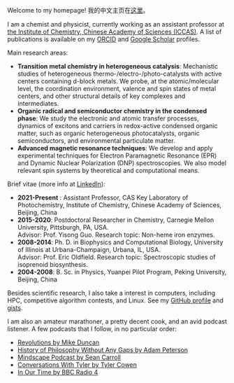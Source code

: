 Welcome to my homepage! 我的中文主页在[这里](http://jczhao.iccas.ac.cn/jkli)。

I am a chemist and physicist, currently working as an assistant professor at [the Institute of Chemistry, Chinese Academy of Sciences (ICCAS)](http://www.iccas.ac.cn). A list of publications is available on my [ORCID](https://orcid.org/0000-0003-3355-6518) and [Google Scholar](https://scholar.google.com/citations?user=MAgDzgwAAAAJ&view_op=list_works&sortby=pubdate) profiles. 

Main research areas:
 
 - **Transition metal chemistry in heterogeneous catalysis**: Mechanistic studies of heterogeneous thermo-/electro-/photo-catalysts with active centers containing d-block metals. We probe, at the atomic/molecular level, the coordination environment, valence and spin states of metal centers, and other structural details of key complexes and intermediates.
 - **Organic radical and semiconductor chemistry in the condensed phase**: We study the electronic and atomic transfer processes, dynamics of excitons and carriers in redox-active condensed organic matter, such as organic heterogeneous photocatalysts, organic semiconductors, and environmental particulate matter.
 - **Advanced magnetic resonance techniques**: We develop and apply experimental techniques for Electron Paramagnetic Resonance (EPR) and Dynamic Nuclear Polarization (DNP) spectroscopies. We also model relevant spin systems by theoretical and computational means.

Brief vitae (more info at [LinkedIn](https://www.linkedin.com/in/lijikun)):

 - **2021-Present** : Assistant Professor, CAS Key Laboratory of Photochemistry, Institute of Chemistry, Chinese Academy of Sciences, Beijing, China
 - **2015-2020**: Postdoctoral Researcher in Chemistry, Carnegie Mellon University, Pittsburgh, PA, USA.
<br/> Advisor: Prof. Yisong Guo. Research topic: Non-heme iron enzymes.
 - **2008-2014**: Ph. D. in Biophysics and Computational Biology, University of Illinois at Urbana-Champaign, Urbana, IL, USA.
<br/> Advisor: Prof. Eric Oldfield. Research topic: Spectroscopic studies of isoprenoid biosynthesis.
 - **2004-2008**: B. Sc. in Physics, Yuanpei Pilot Program, Peking University, Beijing, China

Besides scientific research, I also take a interest in computers, including HPC, competitive algorithm contests, and Linux. See my [GitHub profile](https://github.com/lijikun) and [gists](https://gist.github.com/lijikun/).

I am also an amateur marathoner, a pretty decent cook, and an avid podcast listener. A few podcasts that I follow, in no particular order:

- [Revolutions by Mike Duncan](https://www.revolutionspodcast.com)
- [History of Philosophy Without Any Gaps by Adam Peterson](https://historyofphilosophy.net)
- [Mindscape Podcast by Sean Carroll](https://www.preposterousuniverse.com/podcast/)
- [Conversations With Tyler by Tyler Cowen](https://medium.com/conversations-with-tyler)
- [In Our Time by BBC Radio 4](https://www.bbc.co.uk/programmes/b006qykl/episodes/downloads)


